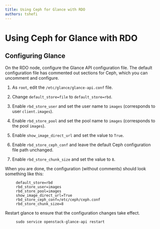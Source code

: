 ```yaml
---
title: Using Ceph for Glance with RDO
authors: tshefi
---
```


# Using Ceph for Glance with RDO

## Configuring Glance

On the RDO node, configure the Glance API configuration file. The default configuration file has commented out sections for Ceph, which you can uncomment and configure.

1. As `root`, edit the `/etc/glance/glance-api.conf` file.

2. Change `default_store=file` to `default_store=rbd`.

3. Enable `rbd_store_user` and set the user name to `images` (corresponds to user `client.images`).

4. Enable `rbd_store_pool` and set the pool name to `images` (corresponds to the pool `images`).

5. Enable `show_image_direct_url` and set the value to `True`.

6. Enable `rbd_store_ceph_conf` and leave the default Ceph configuration file path unchanged.

7. Enable `rbd_store_chunk_size` and set the value to `8`.

When you are done, the configuration (without comments) should look something like this:

         default_store=rbd
         rbd_store_user=images
         rbd_store_pool=images
         show_image_direct_url=True
         rbd_store_ceph_conf=/etc/ceph/ceph.conf
         rbd_store_chunk_size=8

Restart glance to ensure that the configuration changes take effect.

         sudo service openstack-glance-api restart
